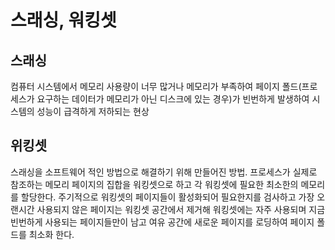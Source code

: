 # 스래싱, 워킹셋
## 스래싱  
컴퓨터 시스템에서 메모리 사용량이 너무 많거나 메모리가 부족하여 페이지 폴드(프로세스가 요구하는 데이터가 메모리가 아닌 디스크에 있는 경우)가 빈번하게 발생하여 시스템의 성능이 급격하게 저하되는 현상
## 위킹셋
스래싱을 소프트웨어 적인 방법으로 해결하기 위해 만들어진 방법.
프로세스가 실제로 참조하는 메모리 페이지의 집합을 워킹셋으로 하고 각 워킹셋에 필요한 최소한의 메모리를 할당한다. 
주기적으로 워킹셋의 페이지들이 활성화되어 필요한지를 검사하고 가장 오랜시간 사용되지 않은 페이지는 워킹셋 공간에서 제거해 워킹셋에는 자주 사용되며 지금 빈번하게 사용되는 페이지들만이 남고 여유 공간에 새로운 페이지를 로딩하여 페이지 폴드를 최소화 한다. 